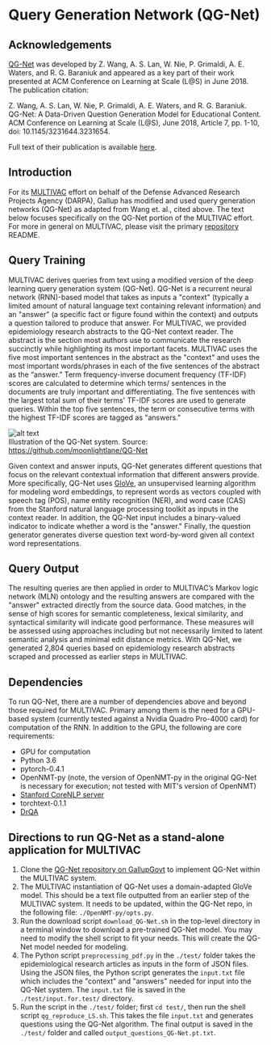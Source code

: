 # Query Generation Network (QG-Net)
## Acknowledgements
[QG-Net](https://github.com/moonlightlane/QG-Net) was developed by Z. Wang,
A. S. Lan, W. Nie, P. Grimaldi, A. E. Waters, and R. G. Baraniuk and appeared
as a key part of their work presented at ACM Conference on Learning at Scale
(L@S) in June 2018. The publication citation:

Z. Wang, A. S. Lan, W. Nie, P. Grimaldi, A. E. Waters, and R. G. Baraniuk. QG-Net: A Data-Driven Question Generation Model for Educational Content. ACM Conference on Learning at Scale (L@S), June 2018, Article 7, pp. 1-10, doi: 10.1145/3231644.3231654.

Full text of their publication is available [here](https://people.umass.edu/~andrewlan/papers/18l@s-qgen.pdf).

## Introduction
For its [MULTIVAC](https://github.com/GallupGovt/multivac) effort on behalf of
the Defense Advanced Research Projects Agency (DARPA), Gallup has modified and
used query generation networks (QG-Net) as adapted from Wang et. al., cited
above. The text below focuses specifically on the QG-Net portion of the
MULTIVAC effort. For more in general on MULTIVAC, please visit the primary
[repository](https://github.com/GallupGovt/multivac) README.

## Query Training
MULTIVAC derives queries from text using a modified version of the deep
learning query generation system (QG-Net). QG-Net is a recurrent neural network
(RNN)-based model that takes as inputs a "context" (typically a limited amount
of natural language text containing relevant information) and an "answer" (a
specific fact or figure found within the context) and outputs a question
tailored to produce that answer. For MULTIVAC, we provided epidemiology
research abstracts to the QG-Net context reader. The abstract is the section
most authors use to communicate the research succinctly while highlighting its
most important facets. MULTIVAC uses the five most important sentences in the
abstract as the "context" and uses the most important words/phrases in each of
the five sentences of the abstract as the “answer.” Term frequency-inverse
document frequency (TF-IDF) scores are calculated to determine which terms/
sentences in the documents are truly important and differentiating. The five
sentences with the largest total sum of their terms' TF-IDF scores are used to
generate queries. Within the top five sentences, the term or consecutive terms
with the highest TF-IDF scores are tagged as "answers."

![alt text](https://github.com/GallupGovt/multivac/blob/master/images/qgnet.png 'QG-net schematic')
<br>Illustration of the QG-Net system. Source: https://github.com/moonlightlane/QG-Net

Given context and answer inputs, QG-Net generates different questions that
focus on the relevant contextual information that different answers provide.
More specifically, QG-Net uses [GloVe](https://nlp.stanford.edu/projects/glove/),
an unsupervised learning algorithm for modeling word embeddings, to represent
words as vectors coupled with speech tag (POS), name entity recognition (NER),
and word case (CAS) from the Stanford natural language processing toolkit as
inputs in the context reader. In addition, the QG-Net input includes a
binary-valued indicator to indicate whether a word is the "answer." Finally,
the question generator generates diverse question text word-by-word given all
context word representations.

## Query Output
The resulting queries are then applied in order to MULTIVAC’s Markov logic
network (MLN) ontology and the resulting answers are compared with the "answer"
extracted directly from the source data. Good matches, in the sense of high
scores for semantic completeness, lexical similarity, and syntactical
similarity will indicate good performance. These measures will be assessed
using approaches including but not necessarily limited to latent semantic
analysis and minimal edit distance metrics. With QG-Net, we generated 2,804
queries based on epidemiology research abstracts scraped and processed as
earlier steps in MULTIVAC.

## Dependencies
To run QG-Net, there are a number of dependencies above and beyond those required for MULTIVAC. Primary among them is the need for a GPU-based system (currently tested against a Nvidia Quadro Pro-4000 card) for computation of the RNN. In addition to the GPU, the following are core requirements:
- GPU for computation
- Python 3.6
- pytorch-0.4.1
- OpenNMT-py (note, the version of OpenNMT-py in the original QG-Net is necessary for execution; not tested with MIT's version of OpenNMT)
- [Stanford CoreNLP server](https://stanfordnlp.github.io/CoreNLP/#download)
- torchtext-0.1.1
- [DrQA](https://github.com/facebookresearch/DrQA)

## Directions to run QG-Net as a stand-alone application for MULTIVAC
1.  Clone the [QG-Net repository on GallupGovt](https://github.com/GallupGovt/qgnet) to implement QG-Net within the MULTIVAC system.
2.  The MULTIVAC instantiation of QG-Net uses a domain-adapted GloVe model. This should be a text file outputted from an earlier step of the MULTIVAC system. It needs to be updated, within the QG-Net repo, in the following file: `./OpenNMT-py/opts.py`.
3.  Run the download script `download_QG-Net.sh` in the top-level directory in a terminal window to download a pre-trained QG-Net model. You may need to modify the shell script to fit your needs. This will create the QG-Net model needed for modeling.
4. The Python script `preprocessing_pdf.py` in the `./test/` folder takes the epidemiological research articles as inputs in the form of JSON files. Using the JSON files, the Python script generates the `input.txt` file which includes the "context" and "answers" needed for input into the QG-Net system. The `input.txt` file is saved in the `./test/input.for.test/` directory.
4.  Run the script in the `./test/` folder; first `cd test/`, then run the shell script `qg_reproduce_LS.sh`. This takes the file `input.txt` and generates questions using the QG-Net algorithm. The final output is saved in the `./test/` folder and called `output_questions_QG-Net.pt.txt`.
